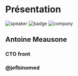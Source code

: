 <!-- .slide: class="speaker-slide" -->

# Présentation

![speaker](./assets/images/jf.jpg)
![badge](./assets/images/gde.png)
![company](./assets/images/logo_sfeir_bleu_orange.png)

<h2>Antoine <span>Meausone</span></h2>

### CTO front
<!-- .element: class="icon-rule icon-first" -->

### @jefbinomed
<!-- .element: class="icon-twitter icon-second" -->


